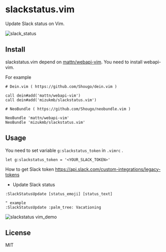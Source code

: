 # slackstatus.vim

Update Slack status on Vim.

![slack_status](https://cloud.githubusercontent.com/assets/7896080/25063129/edf1377c-2216-11e7-8fc8-c377be2628eb.jpg)


## Install

slackstatus.vim depend on [mattn/webapi-vim](https://github.com/mattn/webapi-vim). You need to install webapi-vim.

For example

```
# Dein.vim ( https://github.com/Shougo/dein.vim )

call dein#add('mattn/webapi-vim')
call dein#add('mizukmb/slackstatus.vim')
```

```
# NeoBundle ( https://github.com/Shougo/neobundle.vim )

NeoBundle 'mattn/webapi-vim'
NeoBundle 'mizukmb/slackstatus.vim'
```

## Usage

You need to set variable `g:slackstatus_token` in `.vimrc` .

```.vimrc
let g:slackstatus_token = '<YOUR_SLACK_TOKEN>'
```

How to get Slack token https://api.slack.com/custom-integrations/legacy-tokens

- Update Slack status

```
:SlackStatusUpdate [status_emoji] [status_text]

" example
:SlackStatusUpdate :palm_tree: Vacationing
``` 

![slackstatus vim_demo](https://cloud.githubusercontent.com/assets/7896080/25063239/10757c38-221a-11e7-84fd-2d9d723f91f6.gif)

## License

MIT
